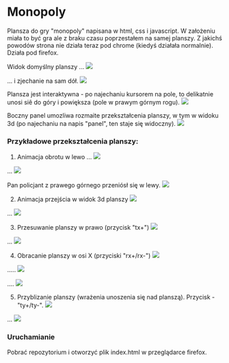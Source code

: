 Monopoly
================

Plansza do gry "monopoly" napisana w html, css i javascript. W założeniu miała to być gra ale z braku czasu poprzestałem na samej planszy. Z jakichś powodów strona nie działa teraz pod chrome (kiedyś działała normalnie). Działa pod firefox. 

Widok domyślny planszy ...
![](http://i.imgur.com/ZHDEvFJ.png)

... i zjechanie na sam dół.
![](http://i.imgur.com/DFF2peD.png)


Plansza jest interaktywna - po najechaniu kursorem na pole, to delikatnie unosi siê do góry i powiększa (pole w prawym górnym rogu).
![](http://i.imgur.com/H303KzG.png)

Boczny panel umozliwa rozmaite przekształcenia planszy, w tym w widoku 3d (po najechaniu na napis "panel", ten staje się widoczny).
![](http://i.imgur.com/zwiaDSk.png)

### Przykładowe przekształcenia planszy: <br>

1. Animacja obrotu w lewo ...
![](http://i.imgur.com/zwiaDSk.png)

...
![](http://i.imgur.com/H7T1xKM.png)

Pan policjant z prawego górnego przeniósł się w lewy.
![](http://i.imgur.com/bFVB4ky.png)

2. Animacja przejścia w widok 3d planszy
![](http://i.imgur.com/p8AEYPY.png)

...
![](http://i.imgur.com/biLx3Tw.png)

3. Przesuwanie planszy w prawo (przycisk "tx+")
![](http://i.imgur.com/biLx3Tw.png)

...
![](http://i.imgur.com/opzRYSx.png)


4. Obracanie planszy w osi X (przyciski "rx+/rx-")
![](http://i.imgur.com/5QJ3nrH.png)

.....
![](http://i.imgur.com/qSY9Ea7.png)

....
![](http://i.imgur.com/RGpATSi.png)


5. Przyblizanie planszy (wrażenia unoszenia się nad planszą). Przycisk - "ty+/ty-".
![](http://i.imgur.com/DNTDosc.png)

...
![](http://i.imgur.com/5ESRqrF.png)


### Uruchamianie 
Pobrać repozytorium i otworzyć plik index.html w przeglądarce firefox.

